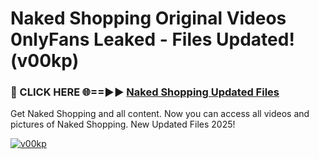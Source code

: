 # Naked Shopping Original Videos 0nlyFans Leaked - Files Updated! (v00kp)

<h3>🔴 CLICK HERE 🌐==►► <a href="https://tinyurl.com/up5wt9bj" rel="nofollow">Naked Shopping Updated Files</a></h3>

Get Naked Shopping and all content. Now you can access all videos and pictures of Naked Shopping. New Updated Files 2025!

[![v00kp](https://i.imgur.com/ABiUzMV.gif)](https://tinyurl.com/up5wt9bj)
